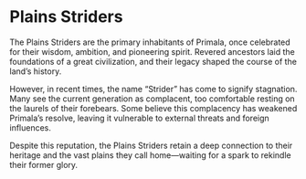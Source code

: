# Plains Striders

The Plains Striders are the primary inhabitants of Primala, once celebrated for their wisdom, ambition, and pioneering spirit. Revered ancestors laid the foundations of a great civilization, and their legacy shaped the course of the land’s history.

However, in recent times, the name “Strider” has come to signify stagnation. Many see the current generation as complacent, too comfortable resting on the laurels of their forebears. Some believe this complacency has weakened Primala’s resolve, leaving it vulnerable to external threats and foreign influences.

Despite this reputation, the Plains Striders retain a deep connection to their heritage and the vast plains they call home—waiting for a spark to rekindle their former glory.